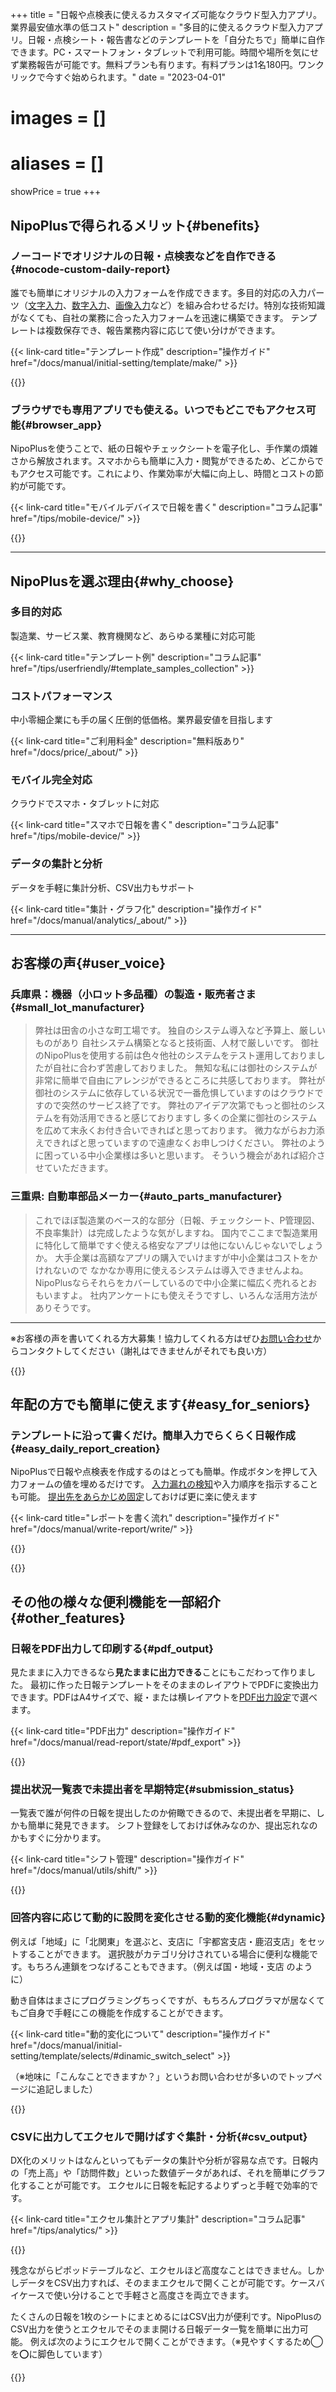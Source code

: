 +++
title = "日報や点検表に使えるカスタマイズ可能なクラウド型入力アプリ。業界最安値水準の低コスト"
description = "多目的に使えるクラウド型入力アプリ。日報・点検シート・報告書などのテンプレートを「自分たちで」簡単に自作できます。PC・スマートフォン・タブレットで利用可能。時間や場所を気にせず業務報告が可能です。無料プランも有ります。有料プランは1名180円。ワンクリックで今すぐ始められます。"
date = "2023-04-01"
# images = []
# aliases = []
showPrice = true
+++

## NipoPlusで得られるメリット{#benefits}

<div class="row my-5">
<div class="col-lg-7 rootMainText">
<!-- 本文エリア -->

### ノーコードでオリジナルの日報・点検表などを自作できる{#nocode-custom-daily-report}

誰でも簡単にオリジナルの入力フォームを作成できます。多目的対応の入力パーツ（[文字入力](/docs/manual/initial-setting/template/text/)、[数字入力](/docs/manual/initial-setting/template/digital/#commonNumber)、[画像入力](/docs/manual/initial-setting/template/binarys/#picture)など）を組み合わせるだけ。特別な技術知識がなくても、自社の業務に合った入力フォームを迅速に構築できます。
テンプレートは複数保存でき、報告業務内容に応じて使い分けができます。

{{< link-card title="テンプレート作成" description="操作ガイド" href="/docs/manual/initial-setting/template/make/" >}}

</div>
<div class="col-lg-9">
<!-- 画像エリア -->
{{<icatch filename="make-template" msg="入力フォームを並べるだけでテンプレートが作れるよ"  alice="pc">}}

</div>
</div>

<div class="row my-5">
<div class="col-lg-7 rootMainText">
<!-- 本文エリア -->

### ブラウザでも専用アプリでも使える。いつでもどこでもアクセス可能{#browser_app}

NipoPlusを使うことで、紙の日報やチェックシートを電子化し、手作業の煩雑さから解放されます。スマホからも簡単に入力・閲覧ができるため、どこからでもアクセス可能です。これにより、作業効率が大幅に向上し、時間とコストの節約が可能です。

{{< link-card title="モバイルデバイスで日報を書く" description="コラム記事" href="/tips/mobile-device/" >}}

</div>
<div class="col-lg-9">

{{<icatch filename="read-report" msg="スマホもタブレットもPCも全部OK"  alice="tablet">}}

</div>
</div>

---

## NipoPlusを選ぶ理由{#why_choose}

<div class="row my-5">
<div class="col-lg-4 rootMainText d-flex flex-column">
<h3>多目的対応</h3>
<p>製造業、サービス業、教育機関など、あらゆる業種に対応可能</p>
<div class="mt-auto">

{{< link-card title="テンプレート例"  description="コラム記事" href="/tips/userfriendly/#template_samples_collection" >}}

</div>
</div>
<div class="col-lg-4 rootMainText d-flex flex-column">
<h3>コストパフォーマンス</h3>
<p>中小零細企業にも手の届く圧倒的低価格。業界最安値を目指します</p>
<div class="mt-auto">

{{< link-card title="ご利用料金"  description="無料版あり" href="/docs/price/_about/" >}}

</div>
</div>
<div class="col-lg-4 rootMainText d-flex flex-column">
<h3>モバイル完全対応</h3>
<p>クラウドでスマホ・タブレットに対応</p>
<div class="mt-auto">

{{< link-card title="スマホで日報を書く"  description="コラム記事" href="/tips/mobile-device/" >}}

</div>
</div>
<div class="col-lg-4 rootMainText d-flex flex-column">
<h3>データの集計と分析</h3>
<p>データを手軽に集計分析、CSV出力もサポート</p>
<div class="mt-auto">

{{< link-card title="集計・グラフ化"  description="操作ガイド" href="/docs/manual/analytics/_about/" >}}

</div>
</div>
</div>

---

## お客様の声{#user_voice}

### 兵庫県：機器（小ロット多品種）の製造・販売者さま{#small_lot_manufacturer}

> 弊社は田舎の小さな町工場です。 独自のシステム導入など予算上、厳しいものがあり 自社システム構築となると技術面、人材で厳しいです。 御社のNipoPlusを使用する前は色々他社のシステムをテスト運用しておりましたが自社に合わず苦慮しておりました。 無知な私には御社のシステムが非常に簡単で自由にアレンジができるところに共感しております。
> 弊社が御社のシステムに依存している状況で一番危惧していますのはクラウドですので突然のサービス終了です。 弊社のアイデア次第でもっと御社のシステムを有効活用できると感じておりますし 多くの企業に御社のシステムを広めて末永くお付き合いできればと思っております。 微力ながらお力添えできればと思っていますので遠慮なくお申しつけください。
> 弊社のように困っている中小企業様は多いと思います。 そういう機会があれば紹介させていただきます。

### 三重県: 自動車部品メーカー{#auto_parts_manufacturer}

> これでほぼ製造業のベース的な部分（日報、チェックシート、P管理図、不良率集計）は完成したような気がしますね。 国内でここまで製造業用に特化して簡単ですぐ使える格安なアプリは他にないんじゃないでしょうか。 大手企業は高額なアプリの購入でいけますが中小企業はコストをかけれないので なかなか専用に使えるシステムは導入できませんよね。 NipoPlusならそれらをカバーしているので中小企業に幅広く売れるとおもいますよ。 社内アンケートにも使えそうですし、いろんな活用方法がありそうです。

---

※お客様の声を書いてくれる方大募集！協力してくれる方はぜひ[お問い合わせ](/others/inquery/)からコンタクトしてください（謝礼はできませんがそれでも良い方）

{{<nextArrow>}}

## 年配の方でも簡単に使えます{#easy_for_seniors}

<div class="row my-5">
<div class="col-lg-7 rootMainText">
<!-- 本文エリア -->

### テンプレートに沿って書くだけ。簡単入力でらくらく日報作成{#easy_daily_report_creation}

NipoPlusで日報や点検表を作成するのはとっても簡単。作成ボタンを押して入力フォームの値を埋めるだけです。
[入力漏れの検知](/tips/required/)や入力順序を指示することも可能。
[提出先をあらかじめ固定](/docs/manual/initial-setting/staff-local/dist/)しておけば更に楽に使えます

{{< link-card title="レポートを書く流れ"  description="操作ガイド" href="/docs/manual/write-report/write/" >}}

</div>
<div class="col-lg-9">
<!-- 画像エリア -->
{{<icatch filename="write-report" msg="テンプレートに沿って入力をしていきます"  alice="ok">}}

</div>
</div>

{{<nextArrow>}}

## その他の様々な便利機能を一部紹介{#other_features}

<div class="row my-5">
<div class="col-lg-7 rootMainText">
<!-- 本文エリア -->

### 日報をPDF出力して印刷する{#pdf_output}

見たままに入力できるなら**見たままに出力できる**ことにもこだわって作りました。
最初に作った日報テンプレートをそのままのレイアウトでPDFに変換出力できます。PDFはA4サイズで、縦・または横レイアウトを[PDF出力設定](/docs/manual/pdf/pdfoption/)で選べます。

{{< link-card title="PDF出力"  description="操作ガイド" href="/docs/manual/read-report/state/#pdf_export" >}}

</div>
<div class="col-lg-9">
<!-- 画像エリア -->

{{<iTablet filename="pdf-yoko" msg="日報やチェックシートなどのデータを簡単にPDFに変換してダウンロードできます"  alice="ok">}}

</div>
</div>

<div class="row my-5">
<div class="col-lg-7 rootMainText">
<!-- 本文エリア -->

### 提出状況一覧表で未提出者を早期特定{#submission_status}

一覧表で誰が何件の日報を提出したのか俯瞰できるので、未提出者を早期に、しかも簡単に発見できます。
シフト登録をしておけば休みなのか、提出忘れなのかもすぐに分かります。

{{< link-card title="シフト管理"  description="操作ガイド"  href="/docs/manual/utils/shift/" >}}

</div>
<div class="col-lg-9">
<!-- 画像エリア -->
{{<icatch filename="report-list" msg="提出状況を見れば提出漏れも一目でわかります。欠勤フラグも使えば更に便利に"  alice="here">}}

</div>
</div>

<div class="row my-5">
<div class="col-lg-7 rootMainText">

### 回答内容に応じて動的に設問を変化させる動的変化機能{#dynamic}

例えば「地域」に「北関東」を選ぶと、支店に「宇都宮支店・鹿沼支店」をセットすることができます。
選択肢がカテゴリ分けされている場合に便利な機能です。もちろん連鎖をつなげることもできます。（例えば国・地域・支店 のように）

動き自体はまさにプログラミングちっくですが、もちろんプログラマが居なくてもご自身で手軽にこの機能を作成することができます。

{{< link-card title="動的変化について"  description="操作ガイド"  href="/docs/manual/initial-setting/template/selects/#dinamic_switch_select" >}}

（※地味に「こんなことできますか？」というお問い合わせが多いのでトップページに追記しました）

</div>

<div class="col-lg-9 rootMainText">

{{<icatch filename="dinamic-selection" msg="プログラマが居なくても自分で作れちゃうよ" alice="pc">}}

</div>
</div>

<div class="row my-5">
<div class="col-lg-7 rootMainText">

### CSVに出力してエクセルで開けばすぐ集計・分析{#csv_output}

DX化のメリットはなんといってもデータの集計や分析が容易な点です。日報内の「売上高」や「訪問件数」といった数値データがあれば、それを簡単にグラフ化することが可能です。
エクセルに日報を転記するよりずっと手軽で効率的です。

{{< link-card title="エクセル集計とアプリ集計" description="コラム記事"  href="/tips/analytics/" >}}

</div>

<div class="col-lg-9 rootMainText">

{{<icatch filename="make-charts" msg="エクセルが無くても！積み上げ縦棒&折れ線の複合グラフくらいは作成できるよ" alice="pc">}}

</div>
</div>

残念ながらピポッドテーブルなど、エクセルほど高度なことはできません。しかしデータをCSV出力すれば、そのままエクセルで開くことが可能です。ケースバイケースで使い分けることで手軽さと高度さを両立できます。

たくさんの日報を1枚のシートにまとめるにはCSV出力が便利です。NipoPlusのCSV出力を使うとエクセルでそのまま開ける日報データ一覧を簡単に出力可能。
例えば次のようにエクセルで開くことができます。（※見やすくするため◯を⭕に脚色しています）

<!--
{{< excelTable >}}
提出日, 提出者名, 承認者1, 承認者1詳細, 【日当たり良好】特徴, 【駅近く】特徴, 【コンビニあり】特徴, 【スーパーあり】特徴, 【新築】特徴, 風呂トイレ別, 所在地住所, 管理番号, 外観上の評価, 利便性評価, 調査員総合評価, 建物外観
2024/02/29 10:26, ueda 管理者, ueda 管理者, 未処理, ⭕, ⭕, , ⭕, , ON, 栃木県中岡本, BA-1, 5, 5, 4, CSV出力不可
2024/02/25 10:26, ueda 管理者, ueda 管理者, 未処理,  ,  ,  , ⭕,  , ON, 栃木県宇都宮市益子XXX-1, MA-1, 3, 4, 1, CSV出力不可
2024/02/19 10:26, ueda 管理者, ueda 管理者, 未処理,  ,  , ⭕, ⭕, ⭕, ON, 栃木県鹿沼市XX, ZZC-1, 4, 1, 4, CSV出力不可
2024/02/17 10:26, ueda 管理者, ueda 管理者, 未処理, ⭕,  ,  , ⭕,  , ON, 栃木県日光市１１１, NI-24, 3, 1, 2, CSV出力不可
2024/02/03 09:25, ueda 管理者, ueda 管理者, 未処理,  , ⭕, ⭕, ⭕,  , ON, "栃木県宇都宮市XXX-XX ◯◯ハイツXX", GATXG0-12, 3, 2, 4, CSV出力不可
{{< /excelTable >}}
-->

{{<nextArrow>}}
